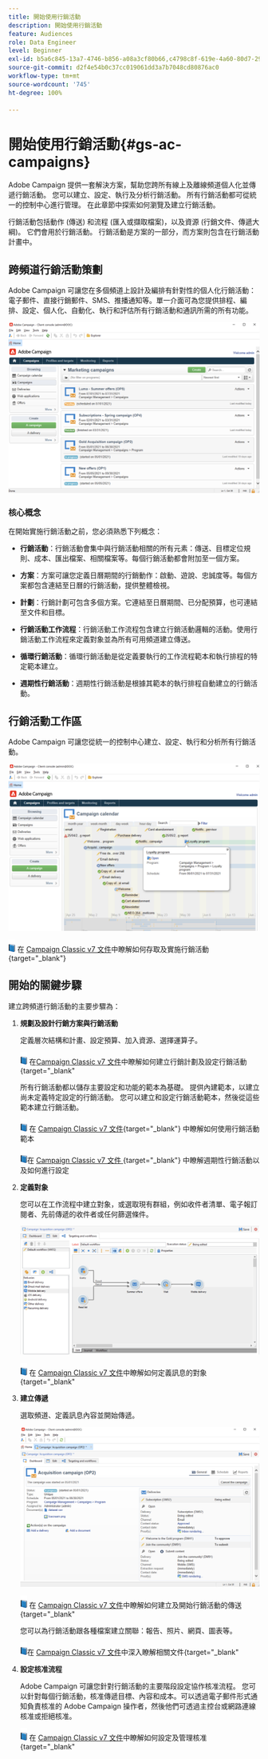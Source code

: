 ```yaml
---
title: 開始使用行銷活動
description: 開始使用行銷活動
feature: Audiences
role: Data Engineer
level: Beginner
exl-id: b5a6c845-13a7-4746-b856-a08a3cf80b66,c4798c8f-619e-4a60-80d7-29b9e4c61168
source-git-commit: d2f4e54b0c37cc019061dd3a7b7048cd80876ac0
workflow-type: tm+mt
source-wordcount: '745'
ht-degree: 100%

---
```


# 開始使用行銷活動{#gs-ac-campaigns}

Adobe Campaign 提供一套解決方案，幫助您跨所有線上及離線頻道個人化並傳遞行銷活動。 您可以建立、設定、執行及分析行銷活動。 所有行銷活動都可從統一的控制中心進行管理。 在此章節中探索如何瀏覽及建立行銷活動。

行銷活動包括動作 (傳送) 和流程 (匯入或擷取檔案)，以及資源 (行銷文件、傳遞大綱)。 它們會用於行銷活動。 行銷活動是方案的一部分，而方案則包含在行銷活動計畫中。

## 跨頻道行銷活動策劃

Adobe Campaign 可讓您在多個頻道上設計及編排有針對性的個人化行銷活動：電子郵件、直接行銷郵件、SMS、推播通知等。單一介面可為您提供排程、編排、設定、個人化、自動化、執行和評估所有行銷活動和通訊所需的所有功能。

![](assets/campaign-tab.png)

### 核心概念

在開始實施行銷活動之前，您必須熟悉下列概念：

* **行銷活動**：行銷活動會集中與行銷活動相關的所有元素：傳送、目標定位規則、成本、匯出檔案、相關檔案等。每個行銷活動都會附加至一個方案。

* **方案**：方案可讓您定義日曆期間的行銷動作：啟動、遊說、忠誠度等。每個方案都包含連結至日曆的行銷活動，提供整體檢視。

* **計劃**：行銷計劃可包含多個方案。它連結至日曆期間、已分配預算，也可連結至文件和目標。

* **行銷活動工作流程**：行銷活動工作流程包含建立行銷活動邏輯的活動。使用行銷活動工作流程來定義對象並為所有可用頻道建立傳送。

* **循環行銷活動**：循環行銷活動是從定義要執行的工作流程範本和執行排程的特定範本建立。

* **週期性行銷活動**：週期性行銷活動是根據其範本的執行排程自動建立的行銷活動。

## 行銷活動工作區

Adobe Campaign 可讓您從統一的控制中心建立、設定、執行和分析所有行銷活動。

![](assets/calendar.png)

![](../assets/do-not-localize/book.png) 在 [Campaign Classic v7 文件](https://experienceleague.adobe.com/docs/campaign-classic/using/orchestrating-campaigns/about-marketing-campaigns/accessing-marketing-campaigns.html?lang=zh-Hant#orchestrating-campaigns)中瞭解如何存取及實施行銷活動{target=&quot;_blank&quot;}


## 開始的關鍵步驟

建立跨頻道行銷活動的主要步驟為：

1. **規劃及設計行銷方案與行銷活動**

   定義層次結構和計畫、設定預算、加入資源、選擇運算子。

   ![](../assets/do-not-localize/book.png) 在[Campaign Classic v7 文件](https://experienceleague.adobe.com/docs/campaign-classic/using/orchestrating-campaigns/orchestrate-campaigns/setting-up-marketing-campaigns.html?lang=zh-Hant#creating-plan-and-program-hierarchy)中瞭解如何建立行銷計劃及設定行銷活動{target=&quot;_blank&quot;

   所有行銷活動都以儲存主要設定和功能的範本為基礎。 提供內建範本，以建立尚未定義特定設定的行銷活動。 您可以建立和設定行銷活動範本，然後從這些範本建立行銷活動。

   ![](../assets/do-not-localize/book.png) 在 [Campaign Classic v7 文件](https://experienceleague.adobe.com/docs/campaign-classic/using/orchestrating-campaigns/orchestrate-campaigns/marketing-campaign-templates.html?lang=zh-Hant#orchestrating-campaigns){target=&quot;_blank&quot;} 中瞭解如何使用行銷活動範本

   ![](../assets/do-not-localize/book.png)在 [Campaign Classic v7 文件 ](https://experienceleague.adobe.com/docs/campaign-classic/using/orchestrating-campaigns/orchestrate-campaigns/setting-up-marketing-campaigns.html?lang=zh-Hant#recurring-and-periodic-campaigns){target=&quot;_blank&quot;} 中瞭解週期性行銷活動以及如何進行設定

1. **定義對象**

   您可以在工作流程中建立對象，或選取現有群組，例如收件者清單、電子報訂閱者、先前傳遞的收件者或任何篩選條件。

   ![](assets/campaign-wf.png)

   ![](../assets/do-not-localize/book.png) 在 [Campaign Classic v7 文件](https://experienceleague.adobe.com/docs/campaign-classic/using/orchestrating-campaigns/orchestrate-campaigns/marketing-campaign-target.html?lang=zh-Hant#orchestrating-campaigns)中瞭解如何定義訊息的對象{target=&quot;_blank&quot;

1. **建立傳遞**

   選取頻道、定義訊息內容並開始傳遞。

   ![](assets/campaign-dashboard.png)

   ![](../assets/do-not-localize/book.png) 在 [Campaign Classic v7 文件](https://experienceleague.adobe.com/docs/campaign-classic/using/orchestrating-campaigns/orchestrate-campaigns/marketing-campaign-deliveries.html?lang=zh-Hant#creating-deliveries)中瞭解如何建立及開始行銷活動的傳送{target=&quot;_blank&quot;

   您可以為行銷活動跟各種檔案建立關聯：報告、照片、網頁、圖表等。

   ![](../assets/do-not-localize/book.png)在 [Campaign Classic v7 文件](https://experienceleague.adobe.com/docs/campaign-classic/using/orchestrating-campaigns/orchestrate-campaigns/marketing-campaign-assets.html?lang=zh-Hant#adding-documents)中深入瞭解相關文件{target=&quot;_blank&quot;

1. **設定核准流程**

   Adobe Campaign 可讓您針對行銷活動的主要階段設定協作核准流程。 您可以針對每個行銷活動，核准傳遞目標、內容和成本。可以透過電子郵件形式通知負責核准的 Adobe Campaign 操作者，然後他們可透過主控台或網路連線核准或拒絕核准。

   ![](../assets/do-not-localize/book.png) 在 [Campaign Classic v7 文件](https://experienceleague.adobe.com/docs/campaign-classic/using/orchestrating-campaigns/orchestrate-campaigns/marketing-campaign-approval.html?lang=zh-Hant#orchestrating-campaigns)中瞭解如何設定及管理核准{target=&quot;_blank&quot;


